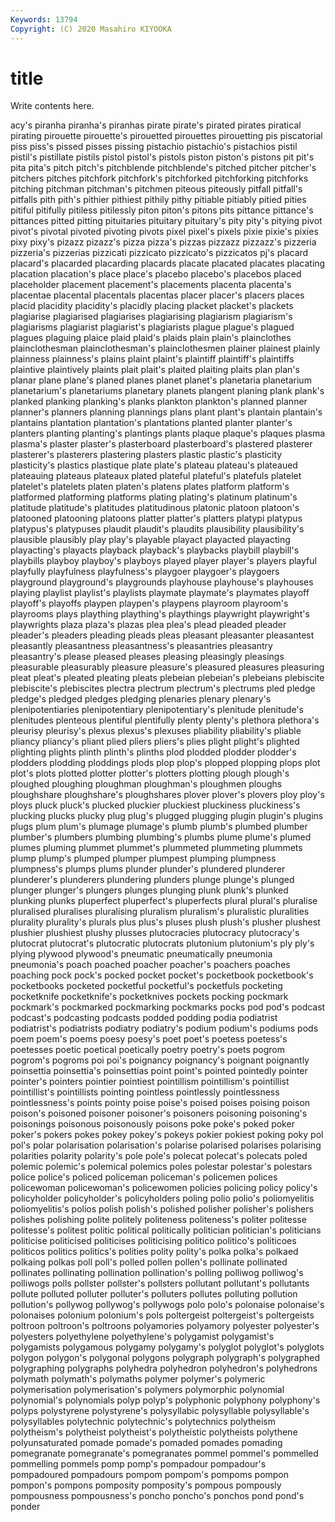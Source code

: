 ```yaml
---
Keywords: 13794
Copyright: (C) 2020 Masahiro KIYOOKA
---
```


# title

Write contents here.

acy's piranha piranha's piranhas pirate pirate's pirated pirates piratical
pirating pirouette pirouette's pirouetted pirouettes pirouetting pis piscatorial piss piss's
pissed pisses pissing pistachio pistachio's pistachios pistil pistil's pistillate pistils
pistol pistol's pistols piston piston's pistons pit pit's pita pita's
pitch pitch's pitchblende pitchblende's pitched pitcher pitcher's pitchers pitches pitchfork
pitchfork's pitchforked pitchforking pitchforks pitching pitchman pitchman's pitchmen piteous piteously
pitfall pitfall's pitfalls pith pith's pithier pithiest pithily pithy pitiable
pitiably pitied pities pitiful pitifully pitiless pitilessly piton piton's pitons
pits pittance pittance's pittances pitted pitting pituitaries pituitary pituitary's pity
pity's pitying pivot pivot's pivotal pivoted pivoting pivots pixel pixel's
pixels pixie pixie's pixies pixy pixy's pizazz pizazz's pizza pizza's
pizzas pizzazz pizzazz's pizzeria pizzeria's pizzerias pizzicati pizzicato pizzicato's pizzicatos
pj's placard placard's placarded placarding placards placate placated placates placating
placation placation's place place's placebo placebo's placebos placed placeholder placement
placement's placements placenta placenta's placentae placental placentals placentas placer placer's
placers places placid placidity placidity's placidly placing placket placket's plackets
plagiarise plagiarised plagiarises plagiarising plagiarism plagiarism's plagiarisms plagiarist plagiarist's plagiarists
plague plague's plagued plagues plaguing plaice plaid plaid's plaids plain
plain's plainclothes plainclothesman plainclothesman's plainclothesmen plainer plainest plainly plainness plainness's
plains plaint plaint's plaintiff plaintiff's plaintiffs plaintive plaintively plaints plait
plait's plaited plaiting plaits plan plan's planar plane plane's planed
planes planet planet's planetaria planetarium planetarium's planetariums planetary planets plangent
planing plank plank's planked planking planking's planks plankton plankton's planned
planner planner's planners planning plannings plans plant plant's plantain plantain's
plantains plantation plantation's plantations planted planter planter's planters planting planting's
plantings plants plaque plaque's plaques plasma plasma's plaster plaster's plasterboard
plasterboard's plastered plasterer plasterer's plasterers plastering plasters plastic plastic's plasticity
plasticity's plastics plastique plate plate's plateau plateau's plateaued plateauing plateaus
plateaux plated plateful plateful's platefuls platelet platelet's platelets platen platen's
platens plates platform platform's platformed platforming platforms plating plating's platinum
platinum's platitude platitude's platitudes platitudinous platonic platoon platoon's platooned platooning
platoons platter platter's platters platypi platypus platypus's platypuses plaudit plaudit's
plaudits plausibility plausibility's plausible plausibly play play's playable playact playacted
playacting playacting's playacts playback playback's playbacks playbill playbill's playbills playboy
playboy's playboys played player player's players playful playfully playfulness playfulness's
playgoer playgoer's playgoers playground playground's playgrounds playhouse playhouse's playhouses playing
playlist playlist's playlists playmate playmate's playmates playoff playoff's playoffs playpen
playpen's playpens playroom playroom's playrooms plays plaything plaything's playthings playwright
playwright's playwrights plaza plaza's plazas plea plea's plead pleaded pleader
pleader's pleaders pleading pleads pleas pleasant pleasanter pleasantest pleasantly pleasantness
pleasantness's pleasantries pleasantry pleasantry's please pleased pleases pleasing pleasingly pleasings
pleasurable pleasurably pleasure pleasure's pleasured pleasures pleasuring pleat pleat's pleated
pleating pleats plebeian plebeian's plebeians plebiscite plebiscite's plebiscites plectra plectrum
plectrum's plectrums pled pledge pledge's pledged pledges pledging plenaries plenary
plenary's plenipotentiaries plenipotentiary plenipotentiary's plenitude plenitude's plenitudes plenteous plentiful plentifully
plenty plenty's plethora plethora's pleurisy pleurisy's plexus plexus's plexuses pliability
pliability's pliable pliancy pliancy's pliant plied pliers pliers's plies plight
plight's plighted plighting plights plinth plinth's plinths plod plodded plodder
plodder's plodders plodding ploddings plods plop plop's plopped plopping plops
plot plot's plots plotted plotter plotter's plotters plotting plough plough's
ploughed ploughing ploughman ploughman's ploughmen ploughs ploughshare ploughshare's ploughshares plover
plover's plovers ploy ploy's ploys pluck pluck's plucked pluckier pluckiest
pluckiness pluckiness's plucking plucks plucky plug plug's plugged plugging plugin
plugin's plugins plugs plum plum's plumage plumage's plumb plumb's plumbed
plumber plumber's plumbers plumbing plumbing's plumbs plume plume's plumed plumes
pluming plummet plummet's plummeted plummeting plummets plump plump's plumped plumper
plumpest plumping plumpness plumpness's plumps plums plunder plunder's plundered plunderer
plunderer's plunderers plundering plunders plunge plunge's plunged plunger plunger's plungers
plunges plunging plunk plunk's plunked plunking plunks pluperfect pluperfect's pluperfects
plural plural's pluralise pluralised pluralises pluralising pluralism pluralism's pluralistic pluralities
plurality plurality's plurals plus plus's pluses plush plush's plusher plushest
plushier plushiest plushy plusses plutocracies plutocracy plutocracy's plutocrat plutocrat's plutocratic
plutocrats plutonium plutonium's ply ply's plying plywood plywood's pneumatic pneumatically
pneumonia pneumonia's poach poached poacher poacher's poachers poaches poaching pock
pock's pocked pocket pocket's pocketbook pocketbook's pocketbooks pocketed pocketful pocketful's
pocketfuls pocketing pocketknife pocketknife's pocketknives pockets pocking pockmark pockmark's pockmarked
pockmarking pockmarks pocks pod pod's podcast podcast's podcasting podcasts podded
podding podia podiatrist podiatrist's podiatrists podiatry podiatry's podium podium's podiums
pods poem poem's poems poesy poesy's poet poet's poetess poetess's
poetesses poetic poetical poetically poetry poetry's poets pogrom pogrom's pogroms
poi poi's poignancy poignancy's poignant poignantly poinsettia poinsettia's poinsettias point
point's pointed pointedly pointer pointer's pointers pointier pointiest pointillism pointillism's
pointillist pointillist's pointillists pointing pointless pointlessly pointlessness pointlessness's points pointy
poise poise's poised poises poising poison poison's poisoned poisoner poisoner's
poisoners poisoning poisoning's poisonings poisonous poisonously poisons poke poke's poked
poker poker's pokers pokes pokey pokey's pokeys pokier pokiest poking
poky pol pol's polar polarisation polarisation's polarise polarised polarises polarising
polarities polarity polarity's pole pole's polecat polecat's polecats poled polemic
polemic's polemical polemics poles polestar polestar's polestars police police's policed
policeman policeman's policemen polices policewoman policewoman's policewomen policies policing policy
policy's policyholder policyholder's policyholders poling polio polio's poliomyelitis poliomyelitis's polios
polish polish's polished polisher polisher's polishers polishes polishing polite politely
politeness politeness's politer politesse politesse's politest politic political politically politician
politician's politicians politicise politicised politicises politicising politico politico's politicoes politicos
politics politics's polities polity polity's polka polka's polkaed polkaing polkas
poll poll's polled pollen pollen's pollinate pollinated pollinates pollinating pollination
pollination's polling polliwog polliwog's polliwogs polls pollster pollster's pollsters pollutant
pollutant's pollutants pollute polluted polluter polluter's polluters pollutes polluting pollution
pollution's pollywog pollywog's pollywogs polo polo's polonaise polonaise's polonaises polonium
polonium's pols poltergeist poltergeist's poltergeists poltroon poltroon's poltroons polyamories polyamory
polyester polyester's polyesters polyethylene polyethylene's polygamist polygamist's polygamists polygamous polygamy
polygamy's polyglot polyglot's polyglots polygon polygon's polygonal polygons polygraph polygraph's
polygraphed polygraphing polygraphs polyhedra polyhedron polyhedron's polyhedrons polymath polymath's polymaths
polymer polymer's polymeric polymerisation polymerisation's polymers polymorphic polynomial polynomial's polynomials
polyp polyp's polyphonic polyphony polyphony's polyps polystyrene polystyrene's polysyllabic polysyllable
polysyllable's polysyllables polytechnic polytechnic's polytechnics polytheism polytheism's polytheist polytheist's polytheistic
polytheists polythene polyunsaturated pomade pomade's pomaded pomades pomading pomegranate pomegranate's
pomegranates pommel pommel's pommelled pommelling pommels pomp pomp's pompadour pompadour's
pompadoured pompadours pompom pompom's pompoms pompon pompon's pompons pomposity pomposity's
pompous pompously pompousness pompousness's poncho poncho's ponchos pond pond's ponder
